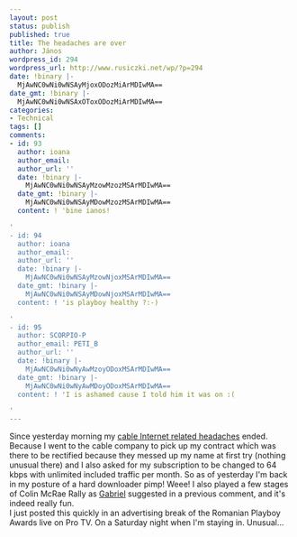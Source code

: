 ```yaml
---
layout: post
status: publish
published: true
title: The headaches are over
author: János
wordpress_id: 294
wordpress_url: http://www.rusiczki.net/wp/?p=294
date: !binary |-
  MjAwNC0wNi0wNSAyMjoxODozMiArMDIwMA==
date_gmt: !binary |-
  MjAwNC0wNi0wNSAxOToxODozMiArMDIwMA==
categories:
- Technical
tags: []
comments:
- id: 93
  author: ioana
  author_email: 
  author_url: ''
  date: !binary |-
    MjAwNC0wNi0wNSAyMzowMzozMSArMDIwMA==
  date_gmt: !binary |-
    MjAwNC0wNi0wNSAyMDowMzozMSArMDIwMA==
  content: ! 'bine ianos!

'
- id: 94
  author: ioana
  author_email: 
  author_url: ''
  date: !binary |-
    MjAwNC0wNi0wNSAyMzowNjoxMSArMDIwMA==
  date_gmt: !binary |-
    MjAwNC0wNi0wNSAyMDowNjoxMSArMDIwMA==
  content: ! 'is playboy healthy ?:-)

'
- id: 95
  author: SCORPIO-P
  author_email: PETI_B
  author_url: ''
  date: !binary |-
    MjAwNC0wNi0wNyAwMzoyODoxMSArMDIwMA==
  date_gmt: !binary |-
    MjAwNC0wNi0wNyAwMDoyODoxMSArMDIwMA==
  content: ! 'I is ashamed cause I told him it was on :(

'
---
```

<p>Since yesterday morning my <a href="http://www.rusiczki.net/blog/archives/2004/06/01/cabled_headaches">cable Internet related headaches</a> ended. Because I went to the cable company to pick up my contract which was there to be rectified because they messed up my name at first try (nothing unusual there) and I also asked for my subscription to be changed to 64 kbps with unlimited included traffic per month. So as of yesterday I'm back in my posture of a hard downloader pimp! Weee! I also played a few stages of Colin McRae Rally as <a href="http://www.timbru.com">Gabriel</a> suggested in a previous comment, and it's indeed really fun.<br />
I just posted this quickly in an advertising break of the Romanian Playboy Awards live on Pro TV. On a Saturday night when I'm staying in. Unusual...</p>
